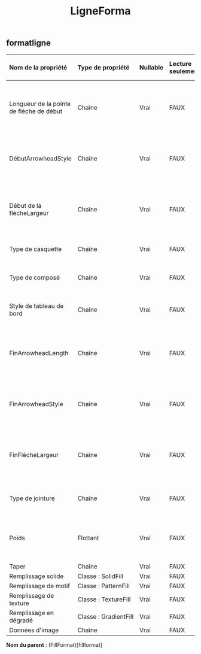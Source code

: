 ﻿---
title: LigneForma
second_title: Aspose.Cells Cloud Documen
type: docs
url: /fr/specification/model/lineformat/
description: "Aspose.Cells Spécification du modèle cloud : LineFormat. Gérez sans effort Excel et d'autres feuilles de calcul avec des fonctionnalités telles que l'ouverture, la génération, l'édition, le fractionnement, la fusion, la comparaison et la conversion."
weight: 50
---
## **formatligne**

 

| Nom de la propriété| Type de propriété| Nullable| Lecture seulement| Valeur par défaut| Description|
|:- |:- |:- |:- |:- |:- |
| Longueur de la pointe de flèche de début| Chaîne| Vrai| FAUX|| Obtient et définit le type de longueur de flèche de début de la ligne.|
| DébutArrowheadStyle| Chaîne| Vrai| FAUX|| Obtient et définit le type de flèche de début de la ligne.|
| Début de la flècheLargeur| Chaîne| Vrai| FAUX|| Obtient et définit le type de largeur de flèche de début de la ligne.|
| Type de casquette| Chaîne| Vrai| FAUX|| Spécifie les majuscules de fin.|
| Type de composé| Chaîne| Vrai| FAUX|| Spécifie le type de composé de ligne.|
| Style de tableau de bord| Chaîne| Vrai| FAUX|| Spécifie le type de tiret de ligne.|
| FinArrowheadLength| Chaîne| Vrai| FAUX|| Obtient et définit le type de longueur de flèche de fin de la ligne.|
| FinArrowheadStyle| Chaîne| Vrai| FAUX|| Obtient et définit le type de flèche de fin de la ligne.|
| FinFlècheLargeur| Chaîne| Vrai| FAUX||Obtient et définit le type de largeur de flèche de fin de la ligne.|
| Type de jointure| Chaîne| Vrai| FAUX|| Spécifie le type de jointure de ligne.|
| Poids| Flottant| Vrai| FAUX|| Obtient ou définit l'épaisseur de la ligne en unité de points.|
| Taper| Chaîne| Vrai| FAUX|||
| Remplissage solide| Classe : SolidFill| Vrai| FAUX|||
| Remplissage de motif| Classe : PatternFill| Vrai| FAUX|||
| Remplissage de texture| Classe : TextureFill| Vrai| FAUX|||
| Remplissage en dégradé| Classe : GradientFill| Vrai| FAUX|||
| Données d'image| Chaîne| Vrai| FAUX|||

**Nom du parent** : (FillFormat)[fillformat]